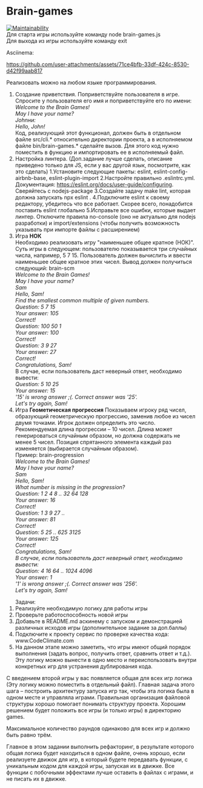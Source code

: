 # Brain-games
[![Maintainability](https://api.codeclimate.com/v1/badges/fa6210fc32de0b6ac60d/maintainability)](https://codeclimate.com/github/lemon571/Methodologies_dev/maintainability) <br>
Для старта игры используйте команду node brain-games.js<br>
Для выхода из игры используйте команду exit

Asciinema:


https://github.com/user-attachments/assets/71ce4bfb-33df-424c-8530-d42f99aab817


Реализовать можно на любом языке программирования.
1) Создание приветствия.
Поприветствуйте пользователя в игре. Спросите у пользователя его имя и поприветствуйте его по имени:<br>
*Welcome to the Brain Games!<br>
May I have your name? <br>
Johnни:<br>
Hello, John!*
<br>Код, реализующий этот функционал, должен быть в отдельном файле src/cli.* относительно директории проекта, а в исполняемом файле bin/brain-games.* сделайте вызов. Для этого код нужно поместить в функцию и импортировать ее в исполняемый файл.<br>
3) Настройка линтера. (Доп.задание лучше сделать, описание приведено только для JS, если у вас другой язык, посмотрите, как это сделать)  1.Установите следующие пакеты: eslint, eslint-config-airbnb-base, eslint-plugin-import  2.Настройте правильно .eslintrc.yml. Документация: https://eslint.org/docs/user-guide/configuring. Сверяйтесь с nodejs-package  3.Создайте задачу make lint, которая должна запускать npx eslint .  4.Подключите eslint к своему редактору, убедитесь что все работает. Скорее всего, понадобится поставить eslint глобально  5.Исправьте все ошибки, которые выдает линтер. Отключите правила no-console (оно не актуально для nodejs разработки) и import/extensions (чтобы получить возможность указывать при импорте файлы с расширением)<br>
4) Игра **НОК**<br>
Необходимо реализовать игру "наименьшее общее кратное (НОК)". Суть игры в следующем: пользователю показывается три случайных числа, например, 5 7 15. Пользователь должен вычислить и ввести наименьшее общее кратное этих чисел.
Вывод должен получиться следующий:
brain-scm<br>
*Welcome to the Brain Games!<br>
May I have your name?<br>
Sam<br>
Hello, Sam!<br>
Find the smallest common multiple of given numbers.<br>
Question: 5 7 15<br>
Your answer: 105<br>
Correct!<br>
Question: 100 50 1<br>
Your answer: 100<br>
Correct!<br>
Question: 3 9 27<br>
Your answer: 27<br>
Correct!<br>
Congratulations, Sam!*<br>
В случае, если пользователь даст неверный ответ, необходимо вывести:<br>
*Question: 5 10 25<br>
Your answer: 15<br>
'15' is wrong answer ;(. Correct answer was '25'.<br>
Let's try again, Sam!*<br>
5) Игра **Геометическая прогрессия**
Показываем игроку ряд чисел, образующий геометрическую прогрессию, заменив любое из чисел двумя точками. Игрок должен определить это число. Рекомендуемая длина прогрессии – 10 чисел. Длина может генерироваться случайным образом, но должна содержать не менее 5 чисел. Позиция спрятанного элемента каждый раз изменяется (выбирается случайным образом).<br>
Пример:
brain-progression<br>
*Welcome to the Brain Games!<br>
May I have your name?<br>
Sam<br>
Hello, Sam!<br>
What number is missing in the progression?<br>
Question: 1 2 4 8  .. 32 64 128<br>
Your answer: 16<br>
Correct!<br>
Question: 1 3 9 27 ..<br>
Your answer: 81<br>
Correct!<br>
Question: 5 25 .. 625 3125<br>
Your answer: 125<br>
Correct!<br>
Congratulations, Sam!<br>
В случае, если пользователь даст неверный ответ, необходимо вывести:<br>
Question: 4 16 64 .. 1024 4096<br>
Your answer:  1<br>
'1' is wrong answer ;(. Correct answer was '256'.<br>
Let's try again, Sam!*<br>
<ol>Задачи:
  <li>Реализуйте необходимую логику для работы игры</li>
  <li>Проверьте работоспособность новой игры</li>
  <li>Добавьте в README.md аскинему с запуском и демонстрацией различных исходов игры (дополнительное задание за доп.баллы)</li>
  <li>Подключите к проекту сервис по проверке качества кода: www.CodeClimate.com</li>
  <li>На данном этапе можно заметить, что игры имеют общий порядок выполнения (задать вопрос, получить ответ, сравнить ответ и т.д.). Эту логику можно вынести в одно место и переиспользовать внутри конкретных игр для устранения дублирования кода.</li></ol>
<p>С введением второй игры у вас появляется общая для всех игр логика (Эту логику можно поместить в отдельный файл). Главная задача этого шага – построить архитектуру запуска игр так, чтобы эта логика была в одном месте и управляла играми.
Правильная организация файловой структуры хорошо помогает понимать структуру проекта. Хорошим решением будет положить все игры (и только игры) в директорию games.</p>
Максимальное количество раундов одинаково для всех игр и должно быть равно трём.<br>
<p>Главное в этом задании выполнить рефакторинг, в результате которого общая логика будет находиться в одном файле, очень хорошо, если реализуете движок для игр, в который будете передавать функции, с уникальным кодом для каждой игры, запуская их в движке. Все функции с побочными эффектами лучше оставить в файлах с играми, и не писать их в движке.</p>
